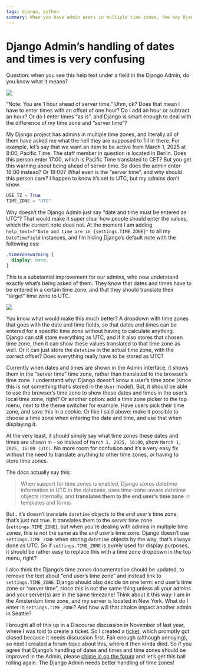 ```yaml
---
tags: django, python
summary: When you have admin users in multiple time zones, the way Django handles the input and display of dates and times is causing confusion. Here’s how you can improve things.
---
```


# Django Admin’s handling of dates and times is very confusing

Question: when you see this help text under a field in the Django Admin, do you know what it means?

![](/articles/images/django-admin-datetime.png)

“Note: You are 1 hour ahead of server time.” Uhm, ok? Does that mean I have to enter times with an offset of one hour? Do I add an hour or subtract an hour? Or do I enter times “as is”, and Django is smart enough to deal with the difference of my time zone and “server time”?

My Django project has admins in multiple time zones, and literally all of them have asked me what the hell they are supposed to fill in there. For example, let’s say that we want an item to be active from March 1, 2025 at 8:00, Pacific Time. The staff member in question is located in Berlin. Does this person enter 17:00, which is Pacific Time translated to CET? But you get this warning about being ahead of server time. So does the admin enter 16:00 instead? Or 18:00? What even is the “server time”, and why should this person care? I happen to know it’s set to UTC, but my admins don’t know.

```python
USE_TZ = True
TIME_ZONE = "UTC"
```

Why doesn’t the Django Admin just say “date and time must be entered as UTC”? That would make it super clear how people should enter the values, which the current note does not. At the moment I am adding `help_text=f"Date and time are in {settings.TIME_ZONE}"` to all my `DateTimeField` instances, and I’m hiding Django’s default note with the following css:

```css
.timezonewarning { 
  display: none; 
}
```

This is a substantial improvement for our admins, who now understand exactly what’s being asked of them. They know that dates and times have to be entered in a certain time zone, and that they should translate their “target” time zone to UTC.

![](/articles/images/django-admin-datetime-after.png)

You know what would make this much better? A dropdown with time zones that goes with the date and time fields, so that dates and times can be entered for a specific time zone without having to calculate anything. Django can still store everything as UTC, and if it also stores that chosen time zone, then it can show these values translated to that time zone as well. Or it can just store the `datetime` in the actual time zone, with the correct offset? Does everything really have to be stored as UTC?

Currently when dates and times are shown in the Admin interface, it shows them in the “server time” time zone, rather than translated to the browser’s time zone. I understand why: Django doesn’t know a user’s time zone (since this is not something that’s stored in the `User` model). But, it should be able to use the browser’s time zone to show these dates and times in the user’s local time zone, right? Or another option: add a time zone picker to the top menu, next to the theme switcher for example. Have users pick their time zone, and save this in a cookie. Or like I said above: make it possible to choose a time zone when entering the date and time, and use that when displaying it.

At the very least, it should simply say what time zones these dates and times are shown in - so instead of `March 1, 2025, 16:00`, show `March 1, 2025, 16:00 (UTC)`. No more room for confusion and it’s a very easy fix without the need to translate anything to other time zones, or having to store time zones.

The docs actually say this:

> When support for time zones is enabled, Django stores datetime information in UTC in the database, uses time-zone-aware datetime objects internally, and **translates them to the end user’s time zone** in templates and forms.

But.. it’s doesn’t translate `datetime` objects to the *end user’s* time zone, that’s just not true. It translates them to the *server* time zone (`settings.TIME_ZONE`), but when you’re dealing with admins in multiple time zones, this is not the same as the *end user’s* time zone. Django doesn’t use `settings.TIME_ZONE` when storing `datetime` objects by the way, that’s always done as UTC. So if `settings.TIME_ZONE` is purely used for display purposes, it should be rather easy to replace this with a time zone dropdown in the top menu, right?

I also think the Django’s time zones documentation should be updated, to remove the text about “end user’s time zone” and instead link to `settings.TIME_ZONE`. Django should also decide on one term: end user’s time zone or “server time”, since this is not the same thing unless all your admins and your server(s) are in the same timezone! Think about it this way: I am in the Amsterdam time zone, and my server is located in New York. What do I enter in `settings.TIME_ZONE`? And how will that choice impact another admin in Seattle?

I brought all of this up in a Discourse discussion in November of last year, where I was told to create a ticket. So I created a [ticket](https://code.djangoproject.com/ticket/35951), which promptly got closed because it needs discussion first. Fair enough (although annoying), so next I created a forum topic about this, where it then kinda died. So if you agree that Django’s handling of dates and times and time zones should be improved in the Admin, please [chime in on the forum](https://forum.djangoproject.com/t/djangos-handling-of-datetimes-in-the-admin-interface-can-be-greatly-improved/36823) and let’s get this ball rolling again. The Django Admin needs better handling of time zones!